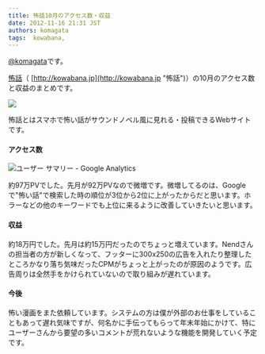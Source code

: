 ```yaml
---
title: 怖話10月のアクセス数・収益
date: 2012-11-16 21:31 JST
authors: komagata
tags:  kowabana, 
---
```

[@komagata](http://twitter.com/komagata)です。

[怖話](http://kowabana.jp "怖話")（ [http://kowabana.jp](http://kowabana.jp "怖話")）の10月のアクセス数と収益のまとめです。

[![](http://p.nanapi.jp/r/20120228/20120228194536_4f4cb050d3cc9.jpg)](http://kowabana.jp)

怖話とはスマホで怖い話がサウンドノベル風に見れる・投稿できるWebサイトです。

#### アクセス数

![ユーザー サマリー - Google Analytics](https://lh5.googleusercontent.com/-Suj6lkdiByY/UKYu-ilYhNI/AAAAAAAACgc/MXJGPBWO7p8/s400/Screen%2520Shot%25202012-11-16%2520at%25209.17.10%2520PM.png)

約97万PVでした。先月が92万PVなので微増です。微増してるのは、Googleで"怖い話"で検索した時の順位が3位から2位に上がったからだと思います。ホラーなどの他のキーワードでも上位に来るように改善していきたいと思います。

#### 収益

約18万円でした。先月は約15万円だったのでちょっと増えています。Nendさんの担当者の方が新しくなって、フッターに300x250の広告を入れたり整理したところかなり落ち気味だったCPMがちょっと上がったのが原因のようです。広告周りは全然手をかけられていないので取り組みが遅れています。

#### 今後

怖い漫画をまた依頼しています。システムの方は僕が外部のお仕事をしていることもあって遅れ気味ですが、何名かに手伝ってもらって年末年始にかけて、特にユーザーさんから要望の多いコメントが荒れないような機能を開発していく予定です。

